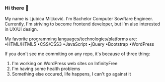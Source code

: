 ### Hi there 👋

My name is Ljubica Miljković.
I'm Bachelor Computer Sowftare Engineer.
Currently, I'm striving to become frontend developer, but I'm also interested
in UX/UI design. 

My favorite programming languages/technologies/platforms are:
•HTML/HTML5 
•CSS/CSS3
•JavaScript
•jQuery
•Bootstrap
•WordPress

If you don't see me commiting on any repo, it's because of three thing:
1. I'm working on WordPress web sites on InfinityFree
2. I'm having some health problems
3. Something else occured, life happens, I can't go against it

<!--
**ljubicamiljkovic56/ljubicamiljkovic56** is a ✨ _special_ ✨ repository because its `README.md` (this file) appears on your GitHub profile.

Here are some ideas to get you started:

- 🔭 I’m currently working on ...
- 🌱 I’m currently learning ...
- 👯 I’m looking to collaborate on ...
- 🤔 I’m looking for help with ...
- 💬 Ask me about ...
- 📫 How to reach me: ...
- 😄 Pronouns: ...
- ⚡ Fun fact: ...
-->

